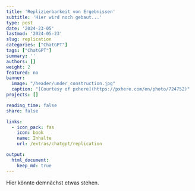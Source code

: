 ```yaml
---
title: 'Replizierbarkeit von Ergebnissen'
subtitle: 'Hier wird noch gebaut...'
type: post
date: '2024-23-05'
lastmod: '2024-05-23'
slug: replication
categories: ["ChatGPT"]
tags: ["ChatGPT"]
summary: ''
authors: []
weight: 2
featured: no
banner: 
  image: "/header/under_construction.jpg"
  caption: "[Courtesy of pxhere](https://pxhere.com/en/photo/724752)"
projects: []

reading_time: false
share: false

links:
  - icon_pack: fas
    icon: book
    name: Inhalte
    url: /extras/chatgpt/replication

output:
  html_document:
    keep_md: true
---
```


Hier könnte demnächst etwas stehen.
